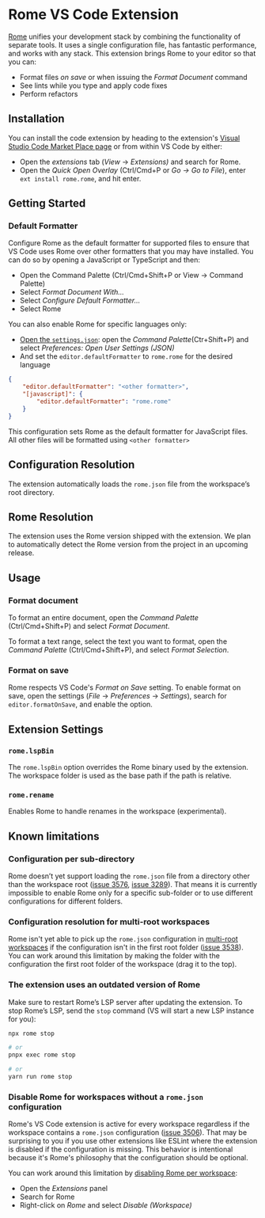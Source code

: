 # Rome VS Code Extension

[Rome](https://rome.tools/) unifies your development stack by combining the functionality of separate tools. It uses a single configuration file, has fantastic performance, and works with any stack. This extension brings Rome to your editor so that you can:

- Format files *on save* or when issuing the *Format Document* command
- See lints while you type and apply code fixes
- Perform refactors

## Installation

You can install the code extension by heading to the extension's [Visual Studio Code Market Place page](https://marketplace.visualstudio.com/items?itemName=rome.rome) or from within VS Code by either:

- Open the *extensions* tab (_View_ → _Extensions)_ and search for Rome.
- Open the _Quick Open Overlay_ (Ctrl/Cmd+P or _Go -> Go to File_), enter `ext install rome.rome`, and hit enter.

## Getting Started

### Default Formatter

Configure Rome as the default formatter for supported files to ensure that VS Code uses Rome over other formatters that you may have installed. You can do so by opening a JavaScript or TypeScript and then:

- Open the Command Palette (Ctrl/Cmd+Shift+P or View → Command Palette)
- Select _Format Document With…_
- Select _Configure Default Formatter…_
- Select Rome

You can also enable Rome for specific languages only:

- [Open the `settings.json`](https://code.visualstudio.com/docs/getstarted/settings#_settingsjson): open the _Command Palette_(Ctr+Shift+P) and select _Preferences: Open User Settings (JSON)_
- And set the `editor.defaultFormatter` to `rome.rome` for the desired language

```json
{
	"editor.defaultFormatter": "<other formatter>",
	"[javascript]": {
		"editor.defaultFormatter": "rome.rome"
	}
}
```

This configuration sets Rome as the default formatter for JavaScript files. All other files will be formatted using `<other formatter>`

## Configuration Resolution

The extension automatically loads the `rome.json` file from the workspace’s root directory.

## Rome Resolution

The extension uses the Rome version shipped with the extension. We plan to automatically detect the Rome version from the project in an upcoming release.

<!-- The extension tries to use Rome from your project's local dependencies (`node_modules/rome`). We recommend adding Rome as a project dependency to ensure that NPM scripts and the extension use the same Rome version.

The extension uses the Rome version bundled with the extension if the project has no dependency on Rome. -->

## Usage

### Format document

To format an entire document, open the _Command Palette_ (Ctrl/Cmd+Shift+P) and select _Format Document_.

To format a text range, select the text you want to format, open the _Command Palette_ (Ctrl/Cmd+Shift+P), and select _Format Selection_.

### Format on save

Rome respects VS Code's _Format on Save_ setting. To enable format on save, open the settings (_File_ -> _Preferences_ -> _Settings_), search for `editor.formatOnSave`, and enable the option.

## Extension Settings

### `rome.lspBin`

The `rome.lspBin` option overrides the Rome binary used by the extension. The workspace folder is used as the base path if the path is relative.

### `rome.rename`

Enables Rome to handle renames in the workspace (experimental).

## Known limitations

### Configuration per sub-directory

Rome doesn’t yet support loading the `rome.json` file from a directory other than the workspace root ([issue 3576](https://github.com/rome/tools/issues/3576), [issue 3289](https://github.com/rome/tools/issues/3289)). That means it is currently impossible to enable Rome only for a specific sub-folder or to use different configurations for different folders.

### Configuration resolution for multi-root workspaces

Rome isn't yet able to pick up the `rome.json` configuration in [multi-root workspaces](https://code.visualstudio.com/docs/editor/multi-root-workspaces) if the configuration isn't in the first root folder ([issue 3538](https://github.com/rome/tools/issues/3538)). You can work around this limitation by making the folder with the configuration the first root folder of the workspace (drag it to the top).

### The extension uses an outdated version of Rome

Make sure to restart Rome’s LSP server after updating the extension. To stop Rome’s LSP, send the `stop` command (VS will start a new LSP instance for you):

```bash
npx rome stop

# or
pnpx exec rome stop

# or
yarn run rome stop
```

### Disable Rome for workspaces without a `rome.json` configuration

Rome's VS Code extension is active for every workspace regardless if the workspace contains a `rome.json` configuration ([issue 3506](https://github.com/rome/tools/issues/3506)). That may be surprising to you if you use other extensions like ESLint where the extension is disabled if the configuration is missing. This behavior is intentional because it's Rome's philosophy that the configuration should be optional.

You can work around this limitation by [disabling Rome per workspace](https://code.visualstudio.com/docs/editor/extension-marketplace#_disable-an-extension):

- Open the _Extensions_ panel
- Search for Rome
- Right-click on _Rome_ and select _Disable (Workspace)_
